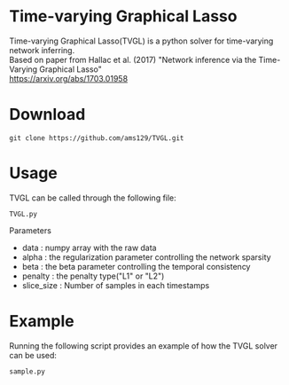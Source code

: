 # Time-varying Graphical Lasso
Time-varying Graphical Lasso(TVGL) is a python solver for time-varying network inferring.  
Based on paper from Hallac et al. (2017) "Network inference via the Time-Varying Graphical Lasso"  
https://arxiv.org/abs/1703.01958

# Download
```
git clone https://github.com/ams129/TVGL.git
```

# Usage
TVGL can be called through the following file:
```
TVGL.py
```

Parameters
* data : numpy array with the raw data
* alpha : the regularization parameter controlling the network sparsity
* beta : the beta parameter controlling the temporal consistency
* penalty : the penalty type("L1" or "L2")
* slice_size : Number of samples in each timestamps

# Example
Running the following script provides an example of how the TVGL solver can be used:
```
sample.py
```
